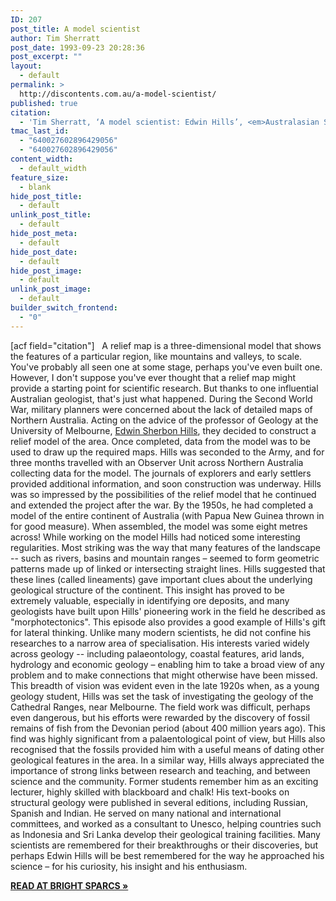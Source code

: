 ```yaml
---
ID: 207
post_title: A model scientist
author: Tim Sherratt
post_date: 1993-09-23 20:28:36
post_excerpt: ""
layout:
  - default
permalink: >
  http://discontents.com.au/a-model-scientist/
published: true
citation:
  - 'Tim Sherratt, ‘A model scientist: Edwin Hills’, <em>Australasian Science</em>, vol. 2, no. 1, Autumn 1993, p. 56.'
tmac_last_id:
  - "640027602896429056"
  - "640027602896429056"
content_width:
  - default_width
feature_size:
  - blank
hide_post_title:
  - default
unlink_post_title:
  - default
hide_post_meta:
  - default
hide_post_date:
  - default
hide_post_image:
  - default
unlink_post_image:
  - default
builder_switch_frontend:
  - "0"
---
```

[acf field="citation"]   A relief map is a three-dimensional model that shows the features of a particular region, like mountains and valleys, to scale. You've probably all seen one at some stage, perhaps you've even built one. However, I don't suppose you've ever thought that a relief map might provide a starting point for scientific research. But thanks to one influential Australian geologist, that's just what happened. During the Second World War, military planners were concerned about the lack of detailed maps of Northern Australia. Acting on the advice of the professor of Geology at the University of Melbourne, [Edwin Sherbon Hills][1], they decided to construct a relief model of the area. Once completed, data from the model was to be used to draw up the required maps.<!--more--> Hills was seconded to the Army, and for three months travelled with an Observer Unit across Northern Australia collecting data for the model. The journals of explorers and early settlers provided additional information, and soon construction was underway. Hills was so impressed by the possibilities of the relief model that he continued and extended the project after the war. By the 1950s, he had completed a model of the entire continent of Australia (with Papua New Guinea thrown in for good measure). When assembled, the model was some eight metres across! While working on the model Hills had noticed some interesting regularities. Most striking was the way that many features of the landscape -- such as rivers, basins and mountain ranges – seemed to form geometric patterns made up of linked or intersecting straight lines. Hills suggested that these lines (called lineaments) gave important clues about the underlying geological structure of the continent. This insight has proved to be extremely valuable, especially in identifying ore deposits, and many geologists have built upon Hills' pioneering work in the field he described as "morphotectonics". This episode also provides a good example of Hills's gift for lateral thinking. Unlike many modern scientists, he did not confine his researches to a narrow area of specialisation. His interests varied widely across geology -- including palaeontology, coastal features, arid lands, hydrology and economic geology – enabling him to take a broad view of any problem and to make connections that might otherwise have been missed. This breadth of vision was evident even in the late 1920s when, as a young geology student, Hills was set the task of investigating the geology of the Cathedral Ranges, near Melbourne. The field work was difficult, perhaps even dangerous, but his efforts were rewarded by the discovery of fossil remains of fish from the Devonian period (about 400 million years ago). This find was highly significant from a palaentological point of view, but Hills also recognised that the fossils provided him with a useful means of dating other geological features in the area. In a similar way, Hills always appreciated the importance of strong links between research and teaching, and between science and the community. Former students remember him as an exciting lecturer, highly skilled with blackboard and chalk! His text-books on structural geology were published in several editions, including Russian, Spanish and Indian. He served on many national and international committees, and worked as a consultant to Unesco, helping countries such as Indonesia and Sri Lanka develop their geological training facilities. Many scientists are remembered for their breakthroughs or their discoveries, but perhaps Edwin Hills will be best remembered for the way he approached his science – for his curiosity, his insight and his enthusiasm. 

**[READ AT BRIGHT SPARCS »][2]**

 [1]: http://www.asap.unimelb.edu.au/bsparcs/biogs/P000497b.htm
 [2]: http://www.asap.unimelb.edu.au/bsparcs/exhib/journal/as_hills.htm